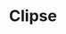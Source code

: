 ---
title: "Clipse"
summary: "American hip hop duo formed in 1992 in Virginia Beach, Virginia. Members are the brothers and"
image: "clipse.jpg"
apple_music_artist_url: "https://music.apple.com/gb/artist/clipse/627567"
wikipedia_url: "none"
---